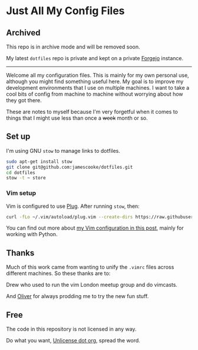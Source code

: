 # Just All My Config Files

## Archived

This repo is in archive mode and will be removed soon.

My latest `dotfiles` repo is private and kept on a private
[Forgejo](https://forgejo.org/) instance.

---

Welcome all my configuration files. This is mainly for my own personal use,
although you might find something useful here. My goal is to improve my
development environments that I use on multiple machines. I want to take a cool
bits of config from machine to machine without worrying about how they got
there.

These are notes to myself because I'm very forgetful when it comes to things
that I might use less than once a ~~week~~ month or so.

## Set up

I'm using GNU `stow` to manage links to dotfiles.

```sh
sudo apt-get install stow
git clone git@github.com:jamescooke/dotfiles.git
cd dotfiles
stow -t ~ store
```

### Vim setup

Vim is configured to use [Plug](https://github.com/junegunn/vim-plug). After
running `stow`, then:

```sh
curl -fLo ~/.vim/autoload/plug.vim --create-dirs https://raw.githubusercontent.com/junegunn/vim-plug/master/plug.vim
```

You can find out more about [my Vim configuration in this
post](http://jamescooke.info/my-vim-setup-for-python-development.html), mainly
for working with Python.

## Thanks

Much of this work came from wanting to unify the `.vimrc` files across
different machines. So these thanks are to:

Drew who used to run the vim London meetup group and do vimcasts.

And [Oliver](https://github.com/Olical/) for always prodding me to try the new
fun stuff.

## Free

The code in this repository is not licensed in any way.

Do what you want, [Unlicense dot org](https://unlicense.org/), spread the word.
